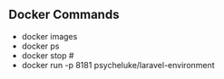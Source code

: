 ## Docker Commands

- docker images
- docker ps
- docker stop #
- docker run -p 8181 psycheluke/laravel-environment

